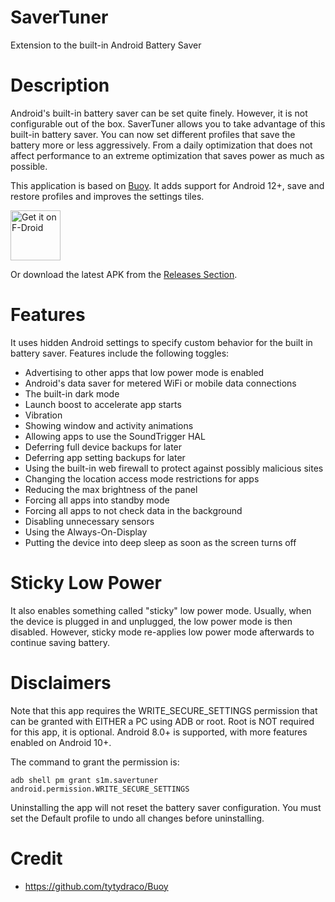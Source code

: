 # SaverTuner
Extension to the built-in Android Battery Saver

# Description
Android's built-in battery saver can be set quite finely. However, it is not configurable out of the box. SaverTuner allows you to take advantage of this built-in battery saver. You can now set different profiles that save the battery more or less aggressively. From a daily optimization that does not affect performance to an extreme optimization that saves power as much as possible.

This application is based on [Buoy](https://github.com/tytydraco/Buoy). It adds support for Android 12+, save and restore profiles and improves the settings tiles.

[<img src="https://fdroid.gitlab.io/artwork/badge/get-it-on.png"
     alt="Get it on F-Droid"
     height="80">](https://f-droid.org/packages/s1m.savertuner/)

Or download the latest APK from the [Releases Section](https://codeberg.org/s1m/savertuner/releases).

# Features
It uses hidden Android settings to specify custom behavior for the built in battery saver. Features include the following toggles:

- Advertising to other apps that low power mode is enabled
- Android's data saver for metered WiFi or mobile data connections
- The built-in dark mode
- Launch boost to accelerate app starts
- Vibration
- Showing window and activity animations
- Allowing apps to use the SoundTrigger HAL
- Deferring full device backups for later
- Deferring app setting backups for later
- Using the built-in web firewall to protect against possibly malicious sites
- Changing the location access mode restrictions for apps
- Reducing the max brightness of the panel
- Forcing all apps into standby mode
- Forcing all apps to not check data in the background
- Disabling unnecessary sensors
- Using the Always-On-Display
- Putting the device into deep sleep as soon as the screen turns off

# Sticky Low Power
It also enables something called "sticky" low power mode. Usually, when the device is plugged in and unplugged, the low power mode is then disabled. However, sticky mode re-applies low power mode afterwards to continue saving battery.

# Disclaimers
Note that this app requires the WRITE_SECURE_SETTINGS permission that can be granted with EITHER a PC using ADB or root. Root is NOT required for this app, it is optional. Android 8.0+ is supported, with more features enabled on Android 10+.

The command to grant the permission is:

```
adb shell pm grant s1m.savertuner android.permission.WRITE_SECURE_SETTINGS
```

Uninstalling the app will not reset the battery saver configuration. You must set the Default profile to undo all changes before uninstalling.

# Credit

- <https://github.com/tytydraco/Buoy>
